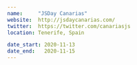 ```yaml
---
name:     "JSDay Canarias"
website:  http://jsdaycanarias.com/
twitter:  https://twitter.com/canariasjs
location: Tenerife, Spain

date_start: 2020-11-13
date_end:   2020-11-15
---
```

